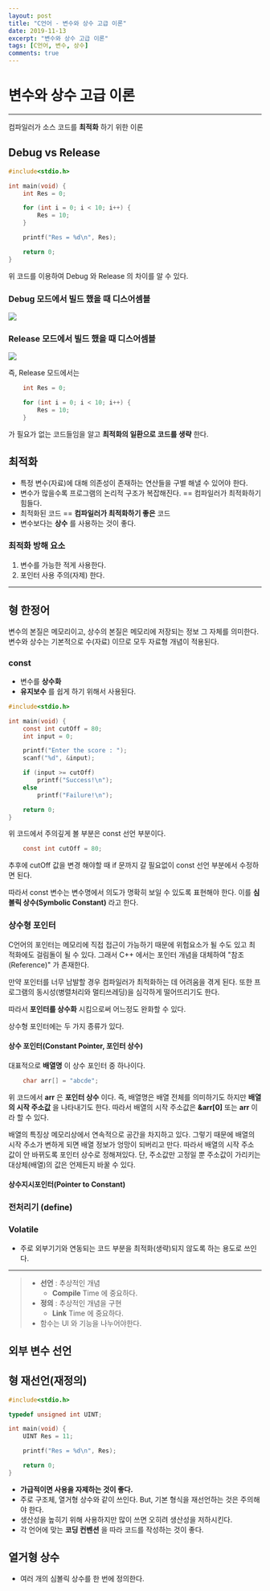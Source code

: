 ```yaml
---
layout: post
title: "C언어 - 변수와 상수 고급 이론"
date: 2019-11-13
excerpt: "변수와 상수 고급 이론"
tags: [C언어, 변수, 상수]
comments: true
---
```


# 변수와 상수 고급 이론

---

컴파일러가 소스 코드를 __최적화__ 하기 위한 이론

## Debug vs Release

```c
#include<stdio.h>

int main(void) {
	int Res = 0;

	for (int i = 0; i < 10; i++) {
		Res = 10;
	}

	printf("Res = %d\n", Res);

	return 0;
}
```

위 코드를 이용하여 Debug 와 Release 의 차이를 알 수 있다.

### Debug 모드에서 빌드 했을 때 디스어셈블
![](img/2019-11-13-03-45-33.png)

### Release 모드에서 빌드 했을 때 디스어셈블
![](img/2019-11-13-03-43-51.png)

즉, Release 모드에서는

```c
	int Res = 0;

	for (int i = 0; i < 10; i++) {
		Res = 10;
	}
```

가 필요가 없는 코드들임을 알고 __최적화의 일환으로 코드를 생략__ 한다.

## 최적화
- 특정 변수(자료)에 대해 의존성이 존재하는 연산들을 구별 해낼 수 있어야 한다.
- 변수가 많을수록 프로그램의 논리적 구조가 복잡해진다. == 컴파일러가 최적화하기 힘들다.
- 최적화된 코드 == __컴파일러가 최적화하기 좋은__ 코드
- 변수보다는 __상수__ 를 사용하는 것이 좋다.
### 최적화 방해 요소
  1. 변수를 가능한 적게 사용한다.
  2. 포인터 사용 주의(자제) 한다.

---

## 형 한정어
변수의 본질은 메모리이고, 상수의 본질은 메모리에 저장되는 정보 그 자체를 의미한다.
변수와 상수는 기본적으로 수(자료) 이므로 모두 자료형 개념이 적용된다.

### const
- 변수를 __상수화__
- __유지보수__ 를 쉽게 하기 위해서 사용된다.

```c
#include<stdio.h>

int main(void) {
	const int cutOff = 80;
	int input = 0;

	printf("Enter the score : ");
	scanf("%d", &input);

	if (input >= cutOff)
		printf("Success!\n");
	else
		printf("Failure!\n");

	return 0;
}
```


위 코드에서 주의깊게 볼 부분은 const 선언 부분이다.

```c
	const int cutOff = 80;
```

추후에 cutOff 값을 변경 해야할 때 if 문까지 갈 필요없이 const 선언 부분에서 수정하면 된다.

따라서 const 변수는 변수명에서 의도가 명확히 보일 수 있도록 표현해야 한다. 이를 __심볼릭 상수(Symbolic Constant)__ 라고 한다.

### 상수형 포인터
C언어의 포인터는 메모리에 직접 접근이 가능하기 때문에 위험요소가 될 수도 있고 최적화에도 걸림돌이 될 수 있다. 그래서 C++ 에서는 포인터 개념을 대체하여 "참조(Reference)" 가 존재한다.

만약 포인터를 너무 남발할 경우 컴파일러가 최적화하는 데 어려움을 겪게 된다. 또한 프로그램의 동시성(병렬처리와 멀티쓰레딩)을 심각하게 떨어뜨리기도 한다.

따라서 __포인터를 상수화__ 시킴으로써 어느정도 완화할 수 있다.

상수형 포인터에는 두 가지 종류가 있다.

#### 상수 포인터(Constant Pointer, 포인터 상수)
대표적으로 __배열명__ 이 상수 포인터 중 하나이다.

```c
	char arr[] = "abcde";
```

위 코드에서 __arr__ 은 __포인터 상수__ 이다.
즉, 배열명은 배열 전체를 의미하기도 하지만 __배열의 시작 주소값__ 을 나타내기도 한다.
따라서 배열의 시작 주소값은 __&arr[0]__ 또는 __arr__ 이라 할 수 있다.

배열의 특징상 메모리상에서 연속적으로 공간을 차지하고 있다.
그렇기 때문에 배열의 시작 주소가 변하게 되면 배열 정보가 엉망이 되버리고 만다.
따라서 배열의 시작 주소 값이 안 바뀌도록 포인터 상수로 정해져있다.
단, 주소값만 고정일 뿐 주소값이 가리키는 대상체(배열)의 값은 언제든지 바꿀 수 있다.

#### 상수지시포인터(Pointer to Constant)



### 전처리기 (define)

### Volatile
- 주로 외부기기와 연동되는 코드 부분을 최적화(생략)되지 않도록 하는 용도로 쓰인다.

---

> - __선언__ : 추상적인 개념
>   - __Compile__ Time 에 중요하다.
> - __정의__ : 추상적인 개념을 구현
>   - __Link__ Time 에 중요하다.
> - 함수는 UI 와 기능을 나누어야한다.

## 외부 변수 선언


## 형 재선언(재정의)

```c
#include<stdio.h>

typedef unsigned int UINT;

int main(void) {
	UINT Res = 11;

	printf("Res = %d\n", Res);

	return 0;
}
```

- __가급적이면 사용을 자제하는 것이 좋다.__
- 주로 구조체, 열거형 상수와 같이 쓰인다. But, 기본 형식을 재선언하는 것은 주의해야 한다.
- 생산성을 높히기 위해 사용하지만 많이 쓰면 오히려 생산성을 저하시킨다.
- 각 언어에 맞는 __코딩 컨벤션__ 을 따라 코드를 작성하는 것이 좋다.

## 열거형 상수
- 여러 개의 심볼릭 상수를 한 번에 정의한다.